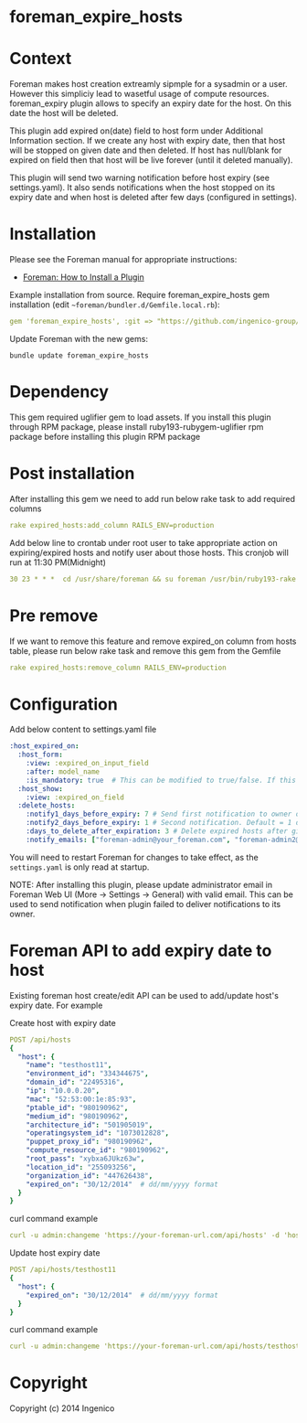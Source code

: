 # foreman\_expire\_hosts

# Context

Foreman makes host creation extreamly sipmple for a sysadmin or a user.  However this simpliciy lead to wasetful usage of compute resources. foreman_expiry plugin allows to specify an expiry date for the host. On this date the host will be deleted. 

This plugin add expired on(date) field to host form under Additional Information section. If we create any host with expiry date, then that host will be stopped on given date and then deleted. If host has null/blank for expired on field then that host will be live forever (until it deleted manually).

This plugin will send two warning notification before host expiry (see settings.yaml). It also sends notifications when the host stopped on its expiry date and when host is deleted after few days (configured in settings).


# Installation
Please see the Foreman manual for appropriate instructions:

* [Foreman: How to Install a Plugin](http://theforeman.org/manuals/latest/index.html#6.Plugins)

Example installation from source. 
Require foreman_expire_hosts gem installation (edit `~foreman/bundler.d/Gemfile.local.rb`): 

```yaml
gem 'foreman_expire_hosts', :git => "https://github.com/ingenico-group/foreman_expire_hosts.git"
```

Update Foreman with the new gems:

    bundle update foreman_expire_hosts

# Dependency

This gem required uglifier gem to load assets. If you install this plugin through RPM package, please install ruby193-rubygem-uglifier rpm package before installing this plugin RPM package

# Post installation

After installing this gem we need to add run below rake task to add required columns

```yaml
rake expired_hosts:add_column RAILS_ENV=production 
```

Add below line to crontab under root user to take appropriate action on expiring/expired hosts and notify user about those hosts. This cronjob will run at 11:30 PM(Midnight)


```yaml
30 23 * * *  cd /usr/share/foreman && su foreman /usr/bin/ruby193-rake expired_hosts:deliver_notifications RAILS_ENV=production >> /var/log/foreman/expired_hosts.log>&1

```

# Pre remove

If we want to remove this feature and remove expired_on column from hosts table, please run below rake task and remove this gem from the Gemfile

```yaml
rake expired_hosts:remove_column RAILS_ENV=production
```

# Configuration

Add below content to settings.yaml file 

```yaml
:host_expired_on:
  :host_form:
    :view: :expired_on_input_field
    :after: model_name
    :is_mandatory: true  # This can be modified to true/false. If this is true then host will not allow to create with out expired_on value
  :host_show:
    :view: :expired_on_field
  :delete_hosts:
    :notify1_days_before_expiry: 7 # Send first notification to owner of hosts about his hosts expiring in given days. Default = 7 days before host expiry
    :notify2_days_before_expiry: 1 # Second notification. Default = 1 days before host expiry
    :days_to_delete_after_expiration: 3 # Delete expired hosts after given days of hosts expiry date. Default = 3 days of it expiry
    :notify_emails: ["foreman-admin@your_foreman.com", "foreman-admin2@your_foreman.com"] # All notifications will be delivered to its owner. If any other users/admins need to receive those expiry wanting notifiations then those emails can be configured here. This is the Array of email address and can give multiple emails in array. If no users need to revceive notificataions then this can be empyt array []
```

You will need to restart Foreman for changes to take effect, as the `settings.yaml` is
only read at startup.

NOTE: After installing this plugin, please update administrator email in Foreman Web UI (More -> Settings -> General) with valid email. This can be used to send notification when plugin failed to deliver notifications to its owner.


# Foreman API to add expiry date to host

Existing foreman host create/edit API can be used to add/update host's expiry date. For example

Create host with expiry date

```yaml
POST /api/hosts
{
  "host": {
    "name": "testhost11",
    "environment_id": "334344675",
    "domain_id": "22495316",
    "ip": "10.0.0.20",
    "mac": "52:53:00:1e:85:93",
    "ptable_id": "980190962",
    "medium_id": "980190962",
    "architecture_id": "501905019",
    "operatingsystem_id": "1073012828",
    "puppet_proxy_id": "980190962",
    "compute_resource_id": "980190962",
    "root_pass": "xybxa6JUkz63w",
    "location_id": "255093256",
    "organization_id": "447626438",
    "expired_on": "30/12/2014"  # dd/mm/yyyy format
  }
}
```

curl command example

```yaml
curl -u admin:changeme 'https://your-foreman-url.com/api/hosts' -d 'host[name]=testhost11&host[expired_on]=30/12/2014&......' -X POST
```
Update host expiry date

```yaml
POST /api/hosts/testhost11
{
  "host": {
    "expired_on": "30/12/2014"  # dd/mm/yyyy format
  }
}
```

curl command example

```yaml
curl -u admin:changeme 'https://your-foreman-url.com/api/hosts/testhost11' -d 'host[expired_on]=30/12/2014' -X PUT
```

# Copyright

Copyright (c) 2014 Ingenico
